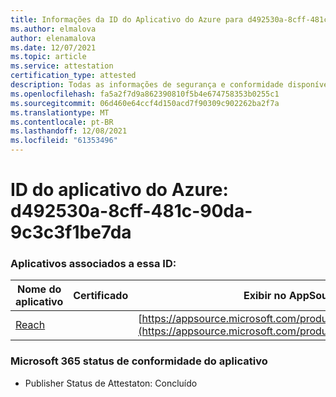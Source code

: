 ```yaml
---
title: Informações da ID do Aplicativo do Azure para d492530a-8cff-481c-90da-9c3c3f1be7da
ms.author: elmalova
author: elenamalova
ms.date: 12/07/2021
ms.topic: article
ms.service: attestation
certification_type: attested
description: Todas as informações de segurança e conformidade disponíveis para d492530a-8cff-481c-90da-9c3c3f1be7da.
ms.openlocfilehash: fa5a2f7d9a862390810f5b4e674758353b0255c1
ms.sourcegitcommit: 06d460e64ccf4d150acd7f90309c902262ba2f7a
ms.translationtype: MT
ms.contentlocale: pt-BR
ms.lasthandoff: 12/08/2021
ms.locfileid: "61353496"
---
```

# <a name="azure-app-id-d492530a-8cff-481c-90da-9c3c3f1be7da"></a>ID do aplicativo do Azure: d492530a-8cff-481c-90da-9c3c3f1be7da


### <a name="apps-associated-with-this-id"></a>Aplicativos associados a essa ID:
| **Nome do aplicativo** | **Certificado** | **Exibir no AppSource** |
|--------------|---------------|-----------------------|
| [Reach](https://docs.microsoft.com/microsoft-365-app-certification/forward/WA200002045) |  | [https://appsource.microsoft.com/product/office/WA200002045](https://appsource.microsoft.com/product/office/WA200002045) |

### <a name="microsoft-365-app-compliance-status"></a>Microsoft 365 status de conformidade do aplicativo
- Publisher Status de Attestaton: Concluído

